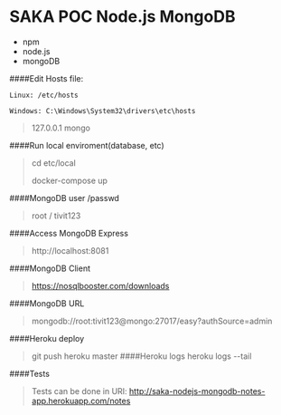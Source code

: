#  SAKA POC Node.js MongoDB

- npm
- node.js
- mongoDB

####Edit Hosts file:

`Linux: /etc/hosts`

`Windows: C:\Windows\System32\drivers\etc\hosts`

>127.0.0.1       mongo

####Run local enviroment(database, etc)
> cd etc/local
>
> docker-compose up


####MongoDB user /passwd
> root / tivit123


####Access MongoDB Express
> http://localhost:8081


####MongoDB Client
> https://nosqlbooster.com/downloads


####MongoDB URL
> mongodb://root:tivit123@mongo:27017/easy?authSource=admin


####Heroku deploy
> git push heroku master
####Heroku logs
> heroku logs --tail

####Tests
> Tests can be done in URI: http://saka-nodejs-mongodb-notes-app.herokuapp.com/notes
